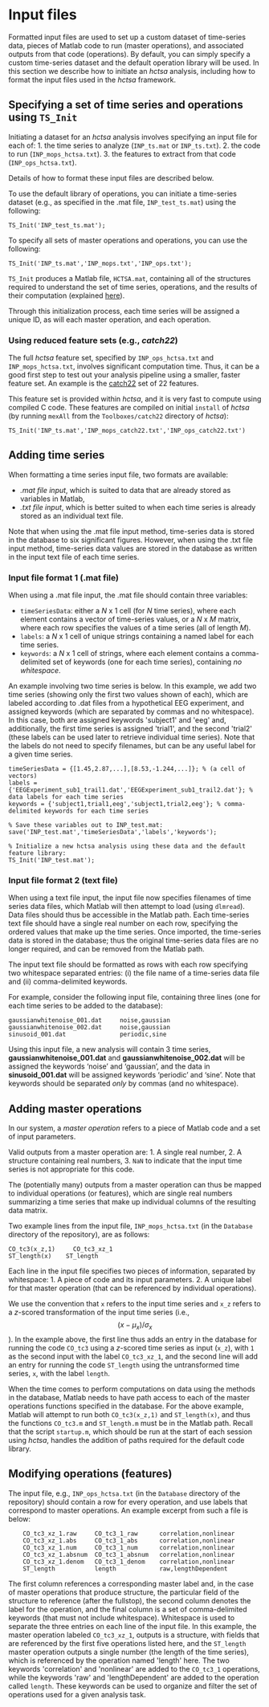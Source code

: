 # Input files

Formatted input files are used to set up a custom dataset of time-series data, pieces of Matlab code to run \(master operations\), and associated outputs from that code \(operations\). By default, you can simply specify a custom time-series dataset and the default operation library will be used. In this section we describe how to initiate an _hctsa_ analysis, including how to format the input files used in the _hctsa_ framework.

## Specifying a set of time series and operations using `TS_Init`

Initiating a dataset for an _hctsa_ analysis involves specifying an input file for each of: 1. the time series to analyze \(`INP_ts.mat` or `INP_ts.txt`\). 2. the code to run \(`INP_mops_hctsa.txt`\). 3. the features to extract from that code \(`INP_ops_hctsa.txt`\).

Details of how to format these input files are described below.

To use the default library of operations, you can initiate a time-series dataset \(e.g., as specified in the .mat file, `INP_test_ts.mat`\) using the following:

```text
TS_Init('INP_test_ts.mat');
```

To specify all sets of master operations and operations, you can use the following:

```text
TS_Init('INP_ts.mat','INP_mops.txt','INP_ops.txt');
```

`TS_Init` produces a Matlab file, `HCTSA.mat`, containing all of the structures required to understand the set of time series, operations, and the results of their computation \(explained [here](../setup/hctsa_structure.md)\).

Through this initialization process, each time series will be assigned a unique ID, as will each master operation, and each operation.

### Using reduced feature sets \(e.g., _catch22_\)

The full _hctsa_ feature set, specified by `INP_ops_hctsa.txt` and `INP_mops_hctsa.txt`, involves significant computation time. Thus, it can be a good first step to test out your analysis pipeline using a smaller, faster feature set. An example is the [catch22](https://github.com/DynamicsAndNeuralSystems/catch22) set of 22 features.

This feature set is provided within _hctsa_, and it is very fast to compute using compiled C code. These features are compiled on initial `install` of _hctsa_ \(by running `mexAll` from the `Toolboxes/catch22` directory of _hctsa_\):

```text
TS_Init('INP_ts.mat','INP_mops_catch22.txt','INP_ops_catch22.txt')
```

## Adding time series

When formatting a time series input file, two formats are available:

* _.mat file input_, which is suited to data that are already stored as variables in Matlab,
* _.txt file input_, which is better suited to when each time series is already stored as an individual text file.

Note that when using the .mat file input method, time-series data is stored in the database to six significant figures. However, when using the .txt file input method, time-series data values are stored in the database as written in the input text file of each time series.

### Input file format 1 \(.mat file\)

When using a .mat file input, the .mat file should contain three variables:

* `timeSeriesData`: either a _N_ x 1 cell \(for _N_ time series\), where each element contains a vector of time-series values, or a _N_ x _M_ matrix, where each row specifies the values of a time series \(all of length _M_\).
* `labels`: a _N_ x 1 cell of unique strings containing a named label for each time series.
* `keywords`: a _N_ x 1 cell of strings, where each element contains a comma-delimited set of keywords \(one for each time series\), containing _no whitespace_.

An example involving two time series is below. In this example, we add two time series \(showing only the first two values shown of each\), which are labeled according to .dat files from a hypothetical EEG experiment, and assigned keywords \(which are separated by commas and no whitespace\). In this case, both are assigned keywords 'subject1' and 'eeg' and, additionally, the first time series is assigned 'trial1', and the second 'trial2' \(these labels can be used later to retrieve individual time series\). Note that the labels do not need to specify filenames, but can be any useful label for a given time series.

```text
timeSeriesData = {[1.45,2.87,...],[8.53,-1.244,...]}; % (a cell of vectors)
labels = {'EEGExperiment_sub1_trail1.dat','EEGExperiment_sub1_trail2.dat'}; % data labels for each time series
keywords = {'subject1,trial1,eeg','subject1,trial2,eeg'}; % comma-delimited keywords for each time series

% Save these variables out to INP_test.mat:
save('INP_test.mat','timeSeriesData','labels','keywords');

% Initialize a new hctsa analysis using these data and the default feature library:
TS_Init('INP_test.mat');
```

### Input file format 2 \(text file\)

When using a text file input, the input file now specifies filenames of time series data files, which Matlab will then attempt to load \(using `dlmread`\). Data files should thus be accessible in the Matlab path. Each time-series text file should have a single real number on each row, specifying the ordered values that make up the time series. Once imported, the time-series data is stored in the database; thus the original time-series data files are no longer required, and can be removed from the Matlab path.

The input text file should be formatted as rows with each row specifying two whitespace separated entries: \(i\) the file name of a time-series data file and \(ii\) comma-delimited keywords.

For example, consider the following input file, containing three lines \(one for each time series to be added to the database\):

```text
gaussianwhitenoise_001.dat     noise,gaussian
gaussianwhitenoise_002.dat     noise,gaussian
sinusoid_001.dat               periodic,sine
```

Using this input file, a new analysis will contain 3 time series, **gaussianwhitenoise\_001.dat** and **gaussianwhitenoise\_002.dat** will be assigned the keywords ‘noise’ and ‘gaussian’, and the data in **sinusoid\_001.dat** will be assigned keywords ‘periodic’ and ‘sine’. Note that keywords should be separated _only_ by commas \(and no whitespace\).

## Adding master operations

In our system, a _master operation_ refers to a piece of Matlab code and a set of input parameters.

Valid outputs from a master operation are: 1. A single real number, 2. A structure containing real numbers, 3. `NaN` to indicate that the input time series is not appropriate for this code.

The \(potentially many\) outputs from a master operation can thus be mapped to individual operations \(or features\), which are single real numbers summarizing a time series that make up individual columns of the resulting data matrix.

Two example lines from the input file, `INP_mops_hctsa.txt` \(in the `Database` directory of the repository\), are as follows:

```text
CO_tc3(x_z,1)     CO_tc3_xz_1
ST_length(x)    ST_length
```

Each line in the input file specifies two pieces of information, separated by whitespace: 1. A piece of code and its input parameters. 2. A unique label for that master operation \(that can be referenced by individual operations\).

We use the convention that `x` refers to the input time series and `x_z` refers to a _z_-scored transformation of the input time series \(i.e., $$(x - \mu_x)/\sigma_x$$\). In the example above, the first line thus adds an entry in the database for running the code `CO_tc3` using a _z_-scored time series as input \(`x_z`\), with `1` as the second input with the label `CO_tc3_xz_1`, and the second line will add an entry for running the code `ST_length` using the untransformed time series, `x`, with the label `length`.

When the time comes to perform computations on data using the methods in the database, Matlab needs to have path access to each of the master operations functions specified in the database. For the above example, Matlab will attempt to run both `CO_tc3(x_z,1)` and `ST_length(x)`, and thus the functions `CO_tc3.m` and `ST_length.m` must be in the Matlab path. Recall that the script `startup.m`, which should be run at the start of each session using _hctsa_, handles the addition of paths required for the default code library.

## Modifying operations \(features\)

The input file, e.g., `INP_ops_hctsa.txt` \(in the `Database` directory of the repository\) should contain a row for every operation, and use labels that correspond to master operations. An example excerpt from such a file is below:

```text
    CO_tc3_xz_1.raw     CO_tc3_1_raw      correlation,nonlinear
    CO_tc3_xz_1.abs     CO_tc3_1_abs      correlation,nonlinear
    CO_tc3_xz_1.num     CO_tc3_1_num      correlation,nonlinear
    CO_tc3_xz_1.absnum  CO_tc3_1_absnum   correlation,nonlinear
    CO_tc3_xz_1.denom   CO_tc3_1_denom    correlation,nonlinear
    ST_length           length            raw,lengthDependent
```

The first column references a corresponding master label and, in the case of master operations that produce structure, the particular field of the structure to reference \(after the fullstop\), the second column denotes the label for the operation, and the final column is a set of comma-delimited keywords \(that must not include whitespace\). Whitespace is used to separate the three entries on each line of the input file. In this example, the master operation labeled `CO_tc3_xz_1`, outputs is a structure, with fields that are referenced by the first five operations listed here, and the `ST_length` master operation outputs a single number \(the length of the time series\), which is referenced by the operation named 'length' here. The two keywords 'correlation' and 'nonlinear' are added to the `CO_tc3_1` operations, while the keywords 'raw' and 'lengthDependent' are added to the operation called `length`. These keywords can be used to organize and filter the set of operations used for a given analysis task.
